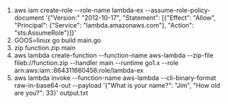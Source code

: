 1. aws iam create-role --role-name lambda-ex --assume-role-policy-document '{"Version:" "2012-10-17", "Statement": [{"Effect": "Allow", "Principal": {"Service": "lambda.amazonaws.com"}, "Action": "sts:AssumeRole"}]}'
2. GOOS=linux go build main.go
3. zip function.zip main
4. aws lambda create-function --function-name aws-lambda --zip-file fileb://function.zip --handler main --runtime go1.x --role arn:aws:iam::864311660456:role/lambda-ex
5. aws lambda invoke --function-name aws-lambda --cli-binary-format raw-in-base64-out --payload '{"What is your name?": "Jim", "How old are you?": 33}' output.txt